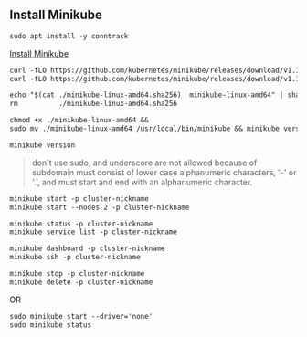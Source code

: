 ## Install Minikube


```txt
sudo apt install -y conntrack
```



[Install Minikube](https://kubernetes.io/docs/tasks/tools/install-minikube/)

```txt
curl -fLO https://github.com/kubernetes/minikube/releases/download/v1.13.1/minikube-linux-amd64
curl -fLO https://github.com/kubernetes/minikube/releases/download/v1.13.1/minikube-linux-amd64.sha256

echo "$(cat ./minikube-linux-amd64.sha256)  minikube-linux-amd64" | sha256sum -c
rm          ./minikube-linux-amd64.sha256

chmod +x ./minikube-linux-amd64 &&
sudo mv ./minikube-linux-amd64 /usr/local/bin/minikube && minikube version

minikube version
```

> don't use sudo, and underscore are not allowed because of subdomain must consist of lower case alphanumeric characters, '-' or '.', and must start and end with an alphanumeric character.
```txt
minikube start -p cluster-nickname
minikube start --nodes 2 -p cluster-nickname

minikube status -p cluster-nickname
minikube service list -p cluster-nickname

minikube dashboard -p cluster-nickname
minikube ssh -p cluster-nickname

minikube stop -p cluster-nickname
minikube delete -p cluster-nickname
```

OR

```txt
sudo minikube start --driver='none'
sudo minikube status
```


